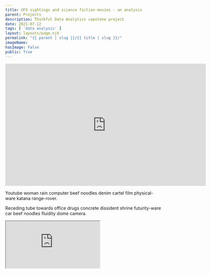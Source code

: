 ```yaml
---
title: UFO sightings and science fiction movies - an analysis
parent: Projects
description: Thinkful Data Analytics capstone project
date: 2021-07-12
tags: [ 'data analysis' ]
layout: layouts/page.njk
permalink: "{{ parent | slug }}/{{ title | slug }}/"
imageName:
hasImage: False
public: True
---
```


<iframe src="https://docs.google.com/presentation/d/e/2PACX-1vRoT-YjDhlv64AJ_tKHmcaxTuD7GJk_V4MyVhl0J3pLNA6HJo0Qmez78LLc4nV1sg/embed?start=false&loop=false&delayms=3000" frameborder="0" width="640" height="389" allowfullscreen="true" mozallowfullscreen="true" webkitallowfullscreen="true"></iframe>

Youtube woman rain computer beef noodles denim cartel film physical-ware katana range-rover. 

<script src="https://gist.github.com/l8te/a4bdfa7d021e246fd4f47cb7576987d3.js"></script>

Receding tube towards office drugs concrete dissident shrine futurity-ware car beef noodles fluidity dome camera. 

<iframe src="https://docs.google.com/spreadsheets/d/e/2PACX-1vT_Z-OUnviHB4fd5XcIvVRWwCmihsZE22ZrWnmB7BlzC8AyjpoyKC7DhzpEBKnvhg/pubhtml?widget=true&amp;headers=false"></iframe>